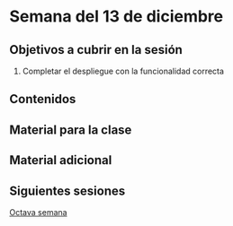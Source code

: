 # Semana del 13 de diciembre


## Objetivos a cubrir en la sesión

1. Completar el despliegue con la funcionalidad correcta

## Contenidos

## Material para la clase


## Material adicional


## Siguientes sesiones

[Octava semana](semana-08.md)

